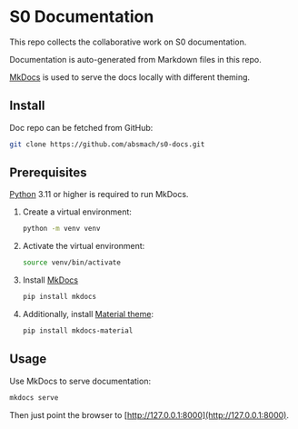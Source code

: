 # S0 Documentation

This repo collects the collaborative work on S0 documentation.

Documentation is auto-generated from Markdown files in this repo.

[MkDocs](https://www.mkdocs.org/) is used to serve the docs locally with different theming.

## Install

Doc repo can be fetched from GitHub:

```bash
git clone https://github.com/absmach/s0-docs.git
```

## Prerequisites

[Python](https://www.python.org/downloads/) 3.11 or higher is required to run MkDocs.

1. Create a virtual environment:

   ```bash
   python -m venv venv
   ```

2. Activate the virtual environment:

   ```bash
   source venv/bin/activate
   ```

3. Install [MkDocs](https://www.mkdocs.org/#installation)

   ```bash
   pip install mkdocs
   ```

4. Additionally, install [Material theme](https://squidfunk.github.io/mkdocs-material/):

   ```bash
   pip install mkdocs-material
   ```

## Usage

Use MkDocs to serve documentation:

```bash
mkdocs serve
```

Then just point the browser to [http://127.0.0.1:8000](http://127.0.0.1:8000).
